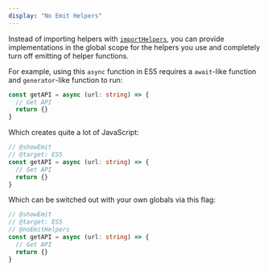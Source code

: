 ```yaml
---
display: "No Emit Helpers"
---
```


Instead of importing helpers with [`importHelpers`](#importHelpers), you can provide implementations in the global scope for the helpers you use and completely turn off emitting of helper functions. 

For example, using this `async` function in ES5 requires a `await`-like function and `generator`-like function to run:

```ts twoslash
const getAPI = async (url: string) => {
  // Get API
  return {}
}
```

Which creates quite a lot of JavaScript:

```ts twoslash
// @showEmit
// @target: ES5
const getAPI = async (url: string) => {
  // Get API
  return {}
}
```

Which can be switched out with your own globals via this flag:

```ts twoslash
// @showEmit
// @target: ES5
// @noEmitHelpers
const getAPI = async (url: string) => {
  // Get API
  return {}
}
```
